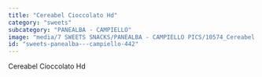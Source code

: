 ```yaml
---
title: "Cereabel Cioccolato Hd"
category: "sweets"
subcategory: "PANEALBA - CAMPIELLO"
image: "media/7 SWEETS SNACKS/PANEALBA - CAMPIELLO PICS/10574_Cereabel Cioccolato HD.jpg"
id: "sweets-panealba---campiello-442"
---
```


Cereabel Cioccolato Hd
